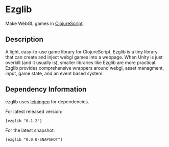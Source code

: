 Ezglib
==
Make WebGL games in [ClojureScript](https://github.com/clojure/clojurescript).

## Description ##
A light, easy-to-use game library for ClojureScript, Ezglib is a tiny library
that can create and inject webgl games into a webpage. When Unity is just overkill (and it usually is),
smaller libraries like Ezglib are more practical. Ezglib provides comprehensive wrappers around webgl,
asset managment, input, game state, and an event based system.

## Dependency Information ##
ezglib uses [leiningen](http://leiningen.org/) for dependencies.

For latest released version:
```
[ezglib "0.1.2"]
```

For the latest snapshot:
```
[ezglib "0.0.0-SNAPSHOT"]
```



